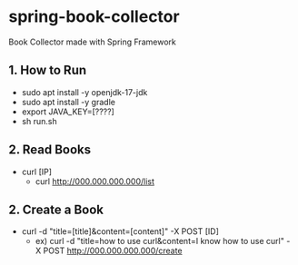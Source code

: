 # spring-book-collector
Book Collector made with Spring Framework

## 1. How to Run
- sudo apt install -y openjdk-17-jdk
- sudo apt install -y gradle
- export JAVA_KEY=[????]
- sh run.sh

## 2. Read Books
- curl [IP]
  - curl http://000.000.000.000/list

## 2. Create a Book
- curl -d "title=[title]&content=[content]" -X POST [ID]
  - ex) curl -d "title=how to use curl&content=I know how to use curl" -X POST http://000.000.000.000/create
